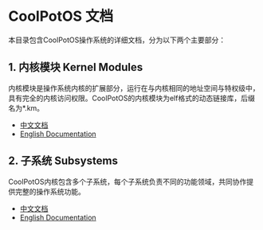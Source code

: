 # CoolPotOS 文档

本目录包含CoolPotOS操作系统的详细文档，分为以下两个主要部分：

## 1\. 内核模块 Kernel Modules



内核模块是操作系统内核的扩展部分，运行在与内核相同的地址空间与特权级中，具有完全的内核访问权限。CoolPotOS的内核模块为elf格式的动态链接库，后缀名为\*.km。

* [中文文档](zh_cn/kernel_module.md)
* [English Documentation](en_us/kernel_module.md)

## 2\. 子系统 Subsystems



CoolPotOS内核包含多个子系统，每个子系统负责不同的功能领域，共同协作提供完整的操作系统功能。

* [中文文档](zh_cn/subsystem.md)
* [English Documentation](en_us/subsystem.md)

